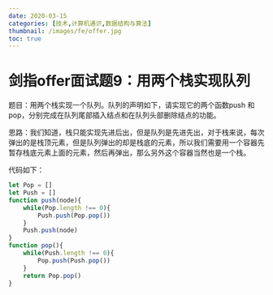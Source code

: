 ```yaml
---
date: 2020-03-15
categories: [技术,计算机通识,数据结构与算法]
thumbnail: /images/fe/offer.jpg
toc: true
---
```


# 剑指offer面试题9：用两个栈实现队列
<!--more-->

题目：用两个栈实现一个队列。队列的声明如下，请实现它的两个函数push 和pop，分别完成在队列尾部插入结点和在队列头部删除结点的功能。

思路：我们知道，栈只能实现先进后出，但是队列是先进先出，对于栈来说，每次弹出的是栈顶元素，但是队列弹出的却是栈底的元素，所以我们需要用一个容器先暂存栈底元素上面的元素，然后再弹出，那么另外这个容器当然也是一个栈。

代码如下：

```javascript
let Pop = []
let Push = []
function push(node){
    while(Pop.length !== 0){
        Push.push(Pop.pop())
    }
    Push.push(node)
}
function pop(){
    while(Push.length !== 0){
        Pop.push(Push.pop())
    }
    return Pop.pop()
}
```
